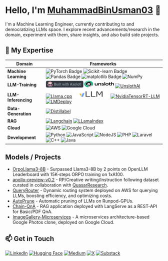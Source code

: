 # Hello, I'm [MuhammadBinUsman03](https://github.com/MuhammadBinUsman03) 👋

I'm a Machine Learning Engineer, currently contributing to and democratizing LLMs space. I explore recent advancements/research in the domain, experiment with them, share insights, and also build side projects.

## 🚀 My Expertise

| Domain               | Frameworks                                                                                                                                                                                                                                                                                                                                                                                                                                                                                                                                                                                                                                                                                                                                                                       |
| -------------------- | -------------------------------------------------------------------------------------------------------------------------------------------------------------------------------------------------------------------------------------------------------------------------------------------------------------------------------------------------------------------------------------------------------------------------------------------------------------------------------------------------------------------------------------------------------------------------------------------------------------------------------------------------------------------------------------------------------------------------------------------------------------------------------- |
| **Machine Learning** | ![PyTorch Badge](https://img.shields.io/badge/-PyTorch-EE4C2C?style=flat&logo=pytorch&logoColor=white) ![Scikit-learn Badge](https://img.shields.io/badge/-Scikit--learn-FFD700?style=flat&logo=scikit-learn&logoColor=white) ![Pandas Badge](https://img.shields.io/badge/-Pandas-150458?style=flat&logo=pandas&logoColor=white) ![matplotlib Badge](https://img.shields.io/badge/-matplotlib-11557C?style=flat&logo=matplotlib&logoColor=white) ![NumPy](https://img.shields.io/badge/numpy-%23013243.svg?style=for-the-badge&logo=numpy&logoColor=white)                                                                                                                                                                                                                      |
| **LLM-Training**     | [<img src="https://raw.githubusercontent.com/axolotl-ai-cloud/axolotl/main/image/axolotl-badge-web.png" alt="Built with Axolotl" width="120" height="22"/>](https://github.com/axolotl-ai-cloud/axolotl) [<img src="https://raw.githubusercontent.com/unslothai/unsloth/main/images/unsloth%20logo%20black%20text.png" alt="UnslothAI" width="95" height="22"/>](https://github.com/unslothai/unsloth) [<img src="https://huggingface.co/datasets/trl-internal-testing/example-images/resolve/main/images/trl_banner_dark.png" alt="UnslothAI" width="100" height="22"/>](https://github.com/huggingface/trl)                                                                                                                                                                    |
| **LLM-Inferencing**  | [<img src="https://user-images.githubusercontent.com/1991296/230134379-7181e485-c521-4d23-a0d6-f7b3b61ba524.png" alt="Llama.cpp" width="116" height="25"/>](https://github.com/ggerganov/llama.cpp) [<img src="https://raw.githubusercontent.com/vllm-project/vllm/main/docs/source/assets/logos/vllm-logo-text-light.png" alt="vLLM" width="116" height="25"/>](https://github.com/vllm-project/vllm) [<img src="https://github.com/user-attachments/assets/7019a739-78a1-48a0-b99e-f10b86816b86" alt="NvidiaTensorRT-LLM" width="109" height="25"/>](https://github.com/NVIDIA/TensorRT-LLM) [<img src="https://github.com/user-attachments/assets/671e95f1-3c4a-4d57-aff4-8dda818dfb3e" alt="LMDeploy" width="116" height="25"/>](https://github.com/InternLM/lmdeploy)       |
| **Data-Generation**  | [<img src="https://raw.githubusercontent.com/argilla-io/distilabel/main/docs/assets/distilabel-black.png" alt="Distillabel" width="125" height="30"/>](https://github.com/argilla-io/distilabel)                                                                                                                                                                                                                                                                                                                                                                                                                                                                                                                                                                                 |
| **RAG**              | [<img src="https://python.langchain.com/v0.2/img/brand/wordmark-dark.png" alt="Langchain" width="123" height="23"/>](https://github.com/langchain-ai/langchain) [<img src="https://www.llamaindex.ai/llamaindex.svg" alt="LLamaIndex" width="125" height="27"/>](https://github.com/run-llama/llama_index)                                                                                                                                                                                                                                                                                                                                                                                                                                                                       |
| **Cloud**            | ![AWS](https://img.shields.io/badge/AWS-%23FF9900.svg?logo=amazon-web-services&logoColor=white) ![Google Cloud](https://img.shields.io/badge/Google%20Cloud-%234285F4.svg?logo=google-cloud&logoColor=white)                                                                                                                                                                                                                                                                                                                                                                                                                      |
| **Development**      | ![Python](https://img.shields.io/badge/Python-3776AB?logo=python&logoColor=fff) ![JavaScript](https://img.shields.io/badge/JavaScript-F7DF1E?logo=javascript&logoColor=000) ![NodeJS](https://img.shields.io/badge/Node.js-6DA55F?logo=node.js&logoColor=white) ![PHP](https://img.shields.io/badge/php-%23777BB4.svg?&logo=php&logoColor=white) ![Laravel](https://img.shields.io/badge/Laravel-%23FF2D20.svg?logo=laravel&logoColor=white) ![C++](https://img.shields.io/badge/C++-%2300599C.svg?logo=c%2B%2B&logoColor=white) ![Java](https://img.shields.io/badge/Java-%23ED8B00.svg?logo=openjdk&logoColor=white) |

## Models / Projects

- [OrpoLlama3-8B](https://huggingface.co/Muhammad2003/OrpoLlama3-8B) - Surpassed Llama3-8B by 2 points on OpenLLM Leaderboard with 15K-steps ORPO training on 1xA100.
- [apollo-preview-v0.2](https://huggingface.co/datasets/QuasarResearch/apollo-preview-v0.2?not-for-all-audiences=true) - RP/Creative writing/Instruction following dataset curated in collaboration with [QuasarResearch](https://huggingface.co/QuasarResearch).
- [QueryRouter](https://github.com/MuhammadBinUsman03/Query-Router) - Dynamic routing system deployed on AWS for querying LLMs, boosting efficiency, and optimizing costs.
- [AutoPrune](https://github.com/MuhammadBinUsman03/Auto-Prune) - Automatic pruning of LLMs on Runpod-GPUs.
- [Chain-QnA](https://github.com/MuhammadBinUsman03/Chain-QnA) - RAG application deployed with LangServe as a REST-API for Basic/PDF QnA.
- [ImageGallery-Microservices](https://github.com/MuhammadBinUsman03/ImageGallery-Microservice) - A microservices architecture-based Google Photos clone, deployed on Google Cloud.

## 📫 Get in Touch
[![LinkedIn](https://img.shields.io/badge/LinkedIn-0A66C2?logo=linkedin&logoColor=fff)](https://www.linkedin.com/in/muhammad-bin-usman/)
[![Hugging Face](https://img.shields.io/badge/Hugging%20Face-FFD21E?logo=huggingface&logoColor=000)](https://huggingface.co/Muhammad2003)
[![Medium](https://img.shields.io/badge/Medium-%23000000.svg?logo=medium&logoColor=white)](https://medium.com/@muhammadbinusman03)
[![X](https://img.shields.io/badge/X-%23000000.svg?logo=X&logoColor=white)](https://x.com/Muhamma97033716)
[![Substack](https://img.shields.io/badge/Substack-FF6719?logo=substack&logoColor=fff)](https://substack.com/@rethinkai)

